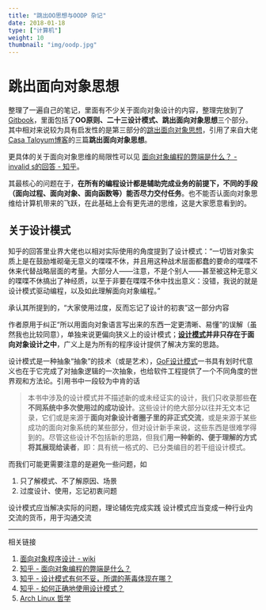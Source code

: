 ```yaml
---
title: "跳出OO思想与OODP 杂记"
date: 2018-01-18
type: ["计算机"]
weight: 10
thumbnail: "img/oodp.jpg"
---
```


# 跳出面向对象思想

整理了一遍自己的笔记，里面有不少关于面向对象设计的内容，整理完放到了[Gitbook](https://visnz.gitbooks.io/ood-oodp/content/)，里面包括了**OO原则、二十三设计模式、跳出面向对象思想**三个部分。其中相对来说较为具有启发性的是第三部分的[跳出面向对象思想](https://visnz.gitbooks.io/ood-oodp/content/tiao-chu-mian-xiang-dui-xiang-si-xiang.html)，引用了来自大佬[Casa Taloyum博客](https://casatwy.com/)的三篇**跳出面向对象思想**。

更具体的关于面向对象思维的局限性可以见 [面向对象编程的弊端是什么？ - invalid s的回答 - 知乎](https://www.zhihu.com/question/20275578/answer/26577791)。

其最核心的问题在于，**在所有的编程设计都是辅助完成业务的前提下，不同的手段（面向过程、面向对象、面向函数等）能否尽力交付任务**。也不能否认面向对象思维给计算机带来的飞跃，在此基础上会有更先进的思维，这是大家愿意看到的。

## 关于设计模式
知乎的回答里业界大佬也以相对实际使用的角度提到了设计模式：“一切皆对象实质上是在鼓励堆砌毫无意义的喋喋不休，并且用这种战术层面都蠢的要命的喋喋不休来代替战略层面的考量。大部分人——注意，不是个别人——甚至被这种无意义的喋喋不休搞出了神经质，以至于非要在喋喋不休中找出意义：没错，我说的就是设计模式驱动编程，以及如此理解面向对象编程。”

承认其所提到的，“大家使用过度，反而忘记了设计的初衷”这一部分内容

作者原用于纠正“所以用面向对象语言写出来的东西一定更清晰、易懂”的误解（虽然我也比较同意），单独来说更偏向狭义上的设计模式；**[设计模式](https://www.wikiwand.com/zh-hans/%E8%AE%BE%E8%AE%A1%E6%A8%A1%E5%BC%8F)并非只存在于面向对象设计之中**，广义上是为所有的程序设计提供了解决方案的思路。

设计模式是一种抽象“抽象”的技术（或是艺术），[GoF设计模式](https://book.douban.com/subject/1052241/)一书具有划时代意义也在于它完成了对抽象逻辑的一次抽象，也给软件工程提供了一个不同角度的世界观和方法论。引用书中一段较为中肯的话

> 本书中涉及的设计模式并不描述新的或未经证实的设计，我们只收录那些**在不同系统中多次使用过的成功设计**。这些设计的绝大部分以往并无文本记录，它们或是来源于**面向对象设计者圈子里的非正式交流**，或是来源于某些成功的面向对象系统的某些部分，但对设计新手来说，这些东西是很难学得到的。尽管这些设计不包括新的思路，但我们**用一种新的、便于理解的方式将其展现给读者**，即：具有统一格式的、已分类编目的若干组设计模式。

而我们可能更需要注意的是避免一些问题，如
1. 只了解模式、不了解原因、场景
2. 过度设计、使用，忘记初衷问题


设计模式应当解决实际的问题，理论辅佐完成实践
设计模式应当变成一种行业内交流的货币，用于沟通交流


---
相关链接
1. [面向对象程序设计 - wiki](https://www.wikiwand.com/zh-hans/%E9%9D%A2%E5%90%91%E5%AF%B9%E8%B1%A1%E7%A8%8B%E5%BA%8F%E8%AE%BE%E8%AE%A1)
1. [知乎 - 面向对象编程的弊端是什么？](https://www.zhihu.com/question/20275578)
1. [知乎 - 设计模式有何不妥，所谓的荼毒体现在哪？](https://www.zhihu.com/question/23757237)
2. [知乎 - 如何正确地使用设计模式？](https://www.zhihu.com/question/23757906)
5. [Arch Linux 哲学](https://wiki.archlinux.org/index.php/Arch_Linux_(%E7%AE%80%E4%BD%93%E4%B8%AD%E6%96%87))
